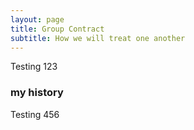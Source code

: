 ```yaml
---
layout: page
title: Group Contract
subtitle: How we will treat one another
---
```


Testing 123

### my history

Testing 456
